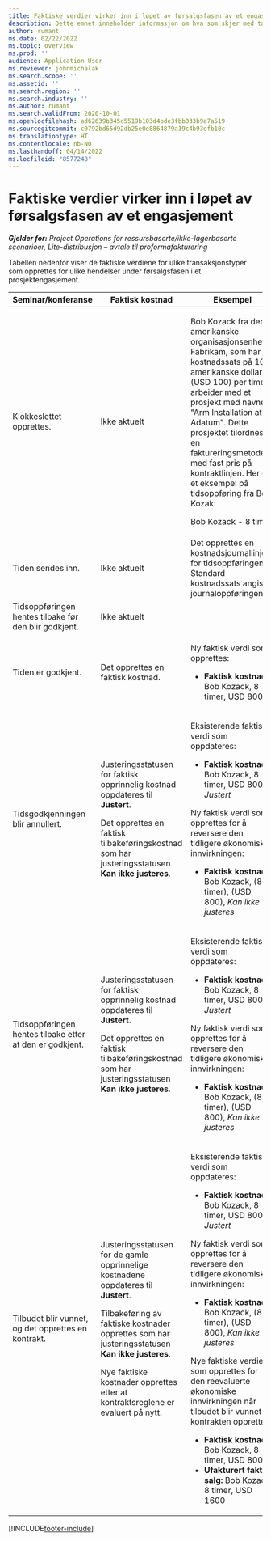 ```yaml
---
title: Faktiske verdier virker inn i løpet av førsalgsfasen av et engasjement
description: Dette emnet inneholder informasjon om hva som skjer med tabellen Faktiske verdier mens et engasjement er i førsalgsfasen i Microsoft Dynamics 365 Project Operations.
author: rumant
ms.date: 02/22/2022
ms.topic: overview
ms.prod: ''
audience: Application User
ms.reviewer: johnmichalak
ms.search.scope: ''
ms.assetid: ''
ms.search.region: ''
ms.search.industry: ''
ms.author: rumant
ms.search.validFrom: 2020-10-01
ms.openlocfilehash: ad62639b345d5519b103d4bde3fbb033b9a7a519
ms.sourcegitcommit: c0792bd65d92db25e0e8864879a19c4b93efb10c
ms.translationtype: HT
ms.contentlocale: nb-NO
ms.lasthandoff: 04/14/2022
ms.locfileid: "8577248"
---
```

# <a name="actuals-impact-during-the-pre-sales-stage-of-an-engagement"></a>Faktiske verdier virker inn i løpet av førsalgsfasen av et engasjement

_**Gjelder for:** Project Operations for ressursbaserte/ikke-lagerbaserte scenarioer, Lite-distribusjon – avtale til proformafakturering_

Tabellen nedenfor viser de faktiske verdiene for ulike transaksjonstyper som opprettes for ulike hendelser under førsalgsfasen i et prosjektengasjement.

| Seminar/konferanse | Faktisk kostnad | Eksempel |
|---|---|---|
| Klokkeslettet opprettes. | Ikke aktuelt | <p>Bob Kozack fra den amerikanske organisasjonsenheten Fabrikam, som har en kostnadssats på 100 amerikanske dollar (USD 100) per time, arbeider med et prosjekt med navnet "Arm Installation at Adatum". Dette prosjektet tilordnes en faktureringsmetode med fast pris på kontraktlinjen. Her er et eksempel på tidsoppføring fra Bob Kozak:</p><p>Bob Kozack - 8 timer</p> |
| Tiden sendes inn. | Ikke aktuelt | Det opprettes en kostnadsjournallinje for tidsoppføringen. Standard kostnadssats angis i journaloppføringen. |
| Tidsoppføringen hentes tilbake før den blir godkjent. | Ikke aktuelt | |
| Tiden er godkjent. | Det opprettes en faktisk kostnad. | <p>Ny faktisk verdi som opprettes:</p><ul><li>**Faktisk kostnad:** Bob Kozack, 8 timer, USD 800</li></ul> |
| Tidsgodkjenningen blir annullert. | <p>Justeringsstatusen for faktisk opprinnelig kostnad oppdateres til **Justert**.</p><p>Det opprettes en faktisk tilbakeføringskostnad som har justeringsstatusen **Kan ikke justeres**.</p> | <p>Eksisterende faktisk verdi som oppdateres:</p><ul><li>**Faktisk kostnad:** Bob Kozack, 8 timer, USD 800, *Justert*</li></ul><p>Ny faktisk verdi som opprettes for å reversere den tidligere økonomiske innvirkningen:</p><ul><li>**Faktisk kostnad:** Bob Kozack, (8 timer), (USD 800), *Kan ikke justeres*</li></ul> |
| Tidsoppføringen hentes tilbake etter at den er godkjent. | <p>Justeringsstatusen for faktisk opprinnelig kostnad oppdateres til **Justert**.</p><p>Det opprettes en faktisk tilbakeføringskostnad som har justeringsstatusen **Kan ikke justeres**.</p> | <p>Eksisterende faktisk verdi som oppdateres:</p><ul><li>**Faktisk kostnad:** Bob Kozack, 8 timer, USD 800, *Justert*</li></ul><p>Ny faktisk verdi som opprettes for å reversere den tidligere økonomiske innvirkningen:</p><ul><li>**Faktisk kostnad:** Bob Kozack, (8 timer), (USD 800), *Kan ikke justeres*</li></ul> |
| Tilbudet blir vunnet, og det opprettes en kontrakt. | <p>Justeringsstatusen for de gamle opprinnelige kostnadene oppdateres til **Justert**.</p><p>Tilbakeføring av faktiske kostnader opprettes som har justeringsstatusen **Kan ikke justeres**.</p><p>Nye faktiske kostnader opprettes etter at kontraktsreglene er evaluert på nytt.</p> | <p>Eksisterende faktisk verdi som oppdateres:</p><ul><li>**Faktisk kostnad:** Bob Kozack, 8 timer, USD 800, *Justert*</li></ul><p>Ny faktisk verdi som opprettes for å reversere den tidligere økonomiske innvirkningen:</p><ul><li>**Faktisk kostnad:** Bob Kozack, (8 timer), (USD 800), *Kan ikke justeres*</li></ul><p>Nye faktiske verdier som opprettes for den reevaluerte økonomiske innvirkningen når tilbudet blir vunnet og kontrakten opprettes:</p><ul><li>**Faktisk kostnad:** Bob Kozack, 8 timer, USD 800</li><li>**Ufakturert faktisk salg:** Bob Kozack, 8 timer, USD 1600</li></ul> |

[!INCLUDE[footer-include](../includes/footer-banner.md)]
